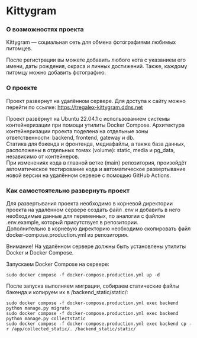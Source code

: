 # Kittygram

### О возможностях проекта
Kittygram — социальная сеть для обмена фотографиями любимых питомцев.

После регистрации вы можете добавить любого кота с указанием его имени, даты рождения, окраса и личных достижений. Также, каждому питомцу можно добавить фотографию.

### О проекте
Проект развернут на удалённом сервере.
Для доступа к сайту можно перейти по ссылке: https://tregalex-kittygram.ddns.net

Проект развёрнут на Ubuntu 22.04.1 с использованием системы контейнеризации при помощи утилиты Docker Compose. Архитектура контейнеризации проекта поделена на отдельные зоны ответственности: backend, frontend, gateway и db.<br>
Статика для бэкенда и фронтенда, медиафайлы, а также база данных, расположены в отдельных томах (volume): static, media и pg_data, независимо от контейнеров.<br>
При изменениях кода в главной ветке (main) репозитория, произойдёт автоматическое тестирование кода и автоматическое развертывание новой версии на удалённом сервере с помощью GitHub Actions.<br>

### Как самостоятельно развернуть проект
Для развертывания проекта необходимо в корневой директории проекта на удалённом сервере создать файл .env и добавить в него необходимые данные для переменных, по аналогии с файлом .env.example, который присутствует в репозитории.<br>
Дополнительно в корневую директорию необходимо скопировать файл docker-compose.production.yml из репозитория.<br>

Внимание! На удалённом сервере должны быть установлены утилиты Docker и Docker Compose.<br>

Запускаем Docker Compose на сервере:
```
sudo docker compose -f docker-compose.production.yml up -d
```
После запуска выполняем миграции, собираем статические файлы бэкенда и копируем их в /backend_static/static/:
```
sudo docker compose -f docker-compose.production.yml exec backend python manage.py migrate
sudo docker compose -f docker-compose.production.yml exec backend python manage.py collectstatic
sudo docker compose -f docker-compose.production.yml exec backend cp -r /app/collected_static/. /backend_static/static/
```
